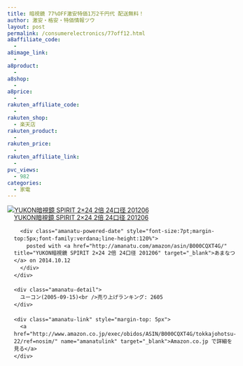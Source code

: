 ```yaml
---
title: 暗視鏡 77%OFF激安特価1万2千円代 配送無料！
author: 激安・格安・特価情報ツウ
layout: post
permalink: /consumerelectronics/77off12.html
a8affiliate_code:
  - 
a8image_link:
  - 
a8product:
  - 
a8shop:
  - 
a8price:
  - 
rakuten_affiliate_code:
  - 
rakuten_shop:
  - 楽天店
rakuten_product:
  - 
rakuten_price:
  - 
rakuten_affiliate_link:
  - 
pvc_views:
  - 982
categories:
  - 家電
---
```

<div class="amanatu-box" style="margin-bottom:0px;">
  <div class="amanatu-image" style="float:left;">
    <a href="http://www.amazon.co.jp/exec/obidos/ASIN/B000CQXT4G/tokkajohotsu-22/ref=nosim/" name="amanatulink" target="_blank"><img src="http://i1.wp.com/ecx.images-amazon.com/images/I/41s%2BJ-N4sbL._SL160_.jpg?w=546" alt="YUKON暗視鏡 SPIRIT 2×24 2倍 24口径 201206" style="border: none;" data-recalc-dims="1" /></a>
  </div>
  
  <div class="amanatu-info" style="float:left;margin-left:15px;line-height:120%">
    <div class="amanatu-name" style="margin-bottom:10px;line-height:120%">
      <a href="http://www.amazon.co.jp/exec/obidos/ASIN/B000CQXT4G/tokkajohotsu-22/ref=nosim/" name="amanatulink" target="_blank">YUKON暗視鏡 SPIRIT 2×24 2倍 24口径 201206</a> 
      
      <div class="amanatu-powered-date" style="font-size:7pt;margin-top:5px;font-family:verdana;line-height:120%">
        posted with <a href="http://amanatu.com/amazon/asin/B000CQXT4G/" title="YUKON暗視鏡 SPIRIT 2×24 2倍 24口径 201206" target="_blank">あまなつ</a> on 2014.10.12
      </div>
    </div>
    
    <div class="amanatu-detail">
      ユーコン(2005-09-15)<br />売り上げランキング: 2605
    </div>
    
    <div class="amanatu-link" style="margin-top: 5px">
      <a href="http://www.amazon.co.jp/exec/obidos/ASIN/B000CQXT4G/tokkajohotsu-22/ref=nosim/" name="amanatulink" target="_blank">Amazon.co.jp で詳細を見る</a>
    </div>
  </div>
  
  <div class="amanatu-footer" style="clear: left">
  </div>
</div>